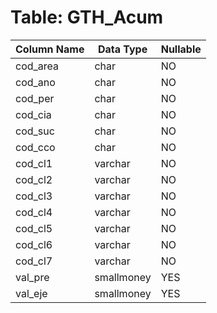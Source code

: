 # Table: GTH_Acum

| Column Name | Data Type | Nullable |
|-------------|-----------|----------|
| cod_area | char | NO |
| cod_ano | char | NO |
| cod_per | char | NO |
| cod_cia | char | NO |
| cod_suc | char | NO |
| cod_cco | char | NO |
| cod_cl1 | varchar | NO |
| cod_cl2 | varchar | NO |
| cod_cl3 | varchar | NO |
| cod_cl4 | varchar | NO |
| cod_cl5 | varchar | NO |
| cod_cl6 | varchar | NO |
| cod_cl7 | varchar | NO |
| val_pre | smallmoney | YES |
| val_eje | smallmoney | YES |
